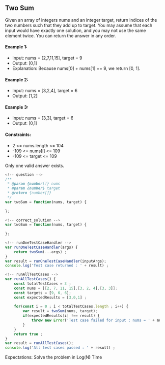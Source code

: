 ## Two Sum
Given an array of integers nums and an integer target, return indices of the two numbers such that they add up to target.
You may assume that each input would have exactly one solution, and you may not use the same element twice.
You can return the answer in any order.

#### Example 1:
- Input: nums = [2,7,11,15], target = 9
- Output: [0,1]
- Explanation: Because nums[0] + nums[1] == 9, we return [0, 1].
  
#### Example 2:
- Input: nums = [3,2,4], target = 6
- Output: [1,2]

#### Example 3:
- Input: nums = [3,3], target = 6
- Output: [0,1]

#### Constraints:
- 2 <= nums.length <= 104
- -109 <= nums[i] <= 109
- -109 <= target <= 109
  
Only one valid answer exists.

```javascript
<!-- question -->
/**
 * @param {number[]} nums
 * @param {number} target
 * @return {number[]}
 */
var twoSum = function(nums, target) {
    
};
```
```javascript
<!-- correct_solution -->
var twoSum = function(nums, target) {
    
};
```
```javascript
<!-- runOneTestCaseHandler -->
var runOneTestCaseHandler(args) {
    return twoSum(...args) ;
}
var result = runOneTestCaseHandler(inputArgs);
console.log('Test case returned : ' + result) ;
```
```javascript
<!-- runAllTestCases -->
var runAllTestCases() {
    const totalTestCases = 3 ;
    const nums = [[2, 7, 11, 15],[3, 2, 4],[3, 3]];
    const targets = [9, 6, 6];
    const expectedResults = [3,0,1] ;
    
    for(const i = 0 ; i < totalTestCases.length ; i++) {
        var result = twoSum(nums, target);
        if(expectedResults[i] !== result) {
            throw new Error('Test case failed for input : nums = ' + nums[i] + ' target = ' + targets[i]);
        }
    }
    return true ;
}
var result = runAllTestCases();
console.log('All test cases passed : ' + result) ;
```

Expectations: Solve the problem in Log(N) Time 
